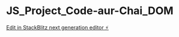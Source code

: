 # JS_Project_Code-aur-Chai_DOM

[Edit in StackBlitz next generation editor ⚡️](https://stackblitz.com/~/github.com/DeshDeepakKant/JS_Project_Code-aur-Chai_DOM)